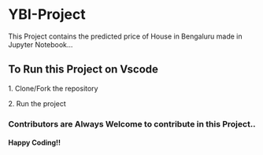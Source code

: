 # YBI-Project

This Project contains the predicted price of House in Bengaluru made in Jupyter Notebook...

<h2>To Run this Project on Vscode</h2>
<p>1. Clone/Fork the repository</p>
<p>2. Run the project</p>

<h3>Contributors are Always Welcome to contribute in this Project..</h3>
<h4> Happy Coding!!</h4>
